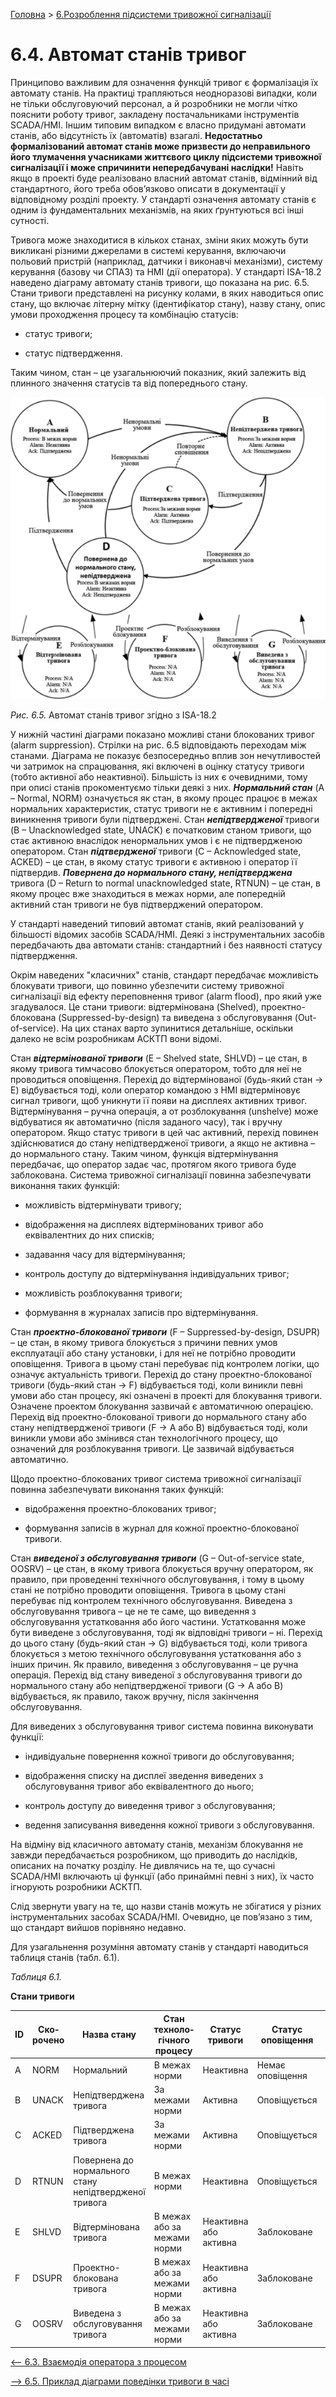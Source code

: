 [Головна](README.md) > [6.Розроблення підсистеми тривожної сигналізації](6.md)

# 6.4. Автомат станів тривог

Принципово важливим для означення функцій тривог є формалізація їх автомату станів. На практиці трапляються неодноразові випадки, коли не тільки обслуговуючий персонал, а й розробники не могли чітко пояснити роботу тривог, закладену постачальниками інструментів SCADA/HMI. Іншим типовим випадком є власно придумані автомати станів, або відсутність їх (автоматів) взагалі. **Недостатньо формалізований автомат станів може призвести до неправильного його тлумачення учасниками життєвого циклу підсистеми тривожної сигналізації і може спричинити непередбачувані наслідки!** Навіть якщо в проекті буде реалізовано власний автомат станів, відмінний від стандартного, його треба обов’язково описати в документації у відповідному розділі проекту. У стандарті означення автомату станів є одним із фундаментальних механізмів, на яких ґрунтуються всі інші сутності. 

Тривога може знаходитися в кількох станах, зміни яких можуть бути викликані різними джерелами в системі керування, включаючи польовий пристрій (наприклад, датчики і виконавчі механізми), систему керування (базову чи СПАЗ) та HMI (дії оператора). У стандарті ISA-18.2 наведено діаграму автомату станів тривоги, що показана на рис. 6.5. Стани тривоги представлені на рисунку колами, в яких наводиться опис стану, що включає літерну мітку (ідентифікатор стану), назву стану, опис умови проходження процесу та комбінацію статусів:

- статус тривоги;

- статус підтвердження.

Таким чином, стан – це узагальнюючий показник, який залежить від плинного значення статусів та від попереднього стану. 

![](media6/6_5.png)                               

*Рис. 6.5.* Автомат станів тривог згідно з ISA-18.2

У нижній частині діаграми показано можливі стани блокованих тривог (alarm suppression). Стрілки на рис. 6.5 відповідають переходам між станами. Діаграма не показує безпосередньо вплив зон нечутливостей чи затримок на спрацювання, які включені в оцінку статусу тривоги (тобто активної або неактивної). Більшість із них є очевидними, тому при описі станів прокоментуємо тільки деякі з них. ***Нормальний стан*** (A – Normal, NORM) означується як стан, в якому процес працює в межах нормальних характеристик, статус тривоги не є активним і попередні виникнення тривоги були підтверджені. Стан ***непідтвердженої*** тривоги (B – Unacknowledged state, UNACK) є початковим станом тривоги, що стає активною внаслідок ненормальних умов і є не підтвердженою оператором. Стан ***підтвердженої*** тривоги (C – Acknowledged state, ACKED) – це стан, в якому статус тривоги є активною і оператор її підтвердив. ***Повернена до нормального стану, непідтверджена*** тривога (D – Return to normal unacknowledged state, RTNUN) – це стан, в якому процес вже знаходиться в межах норми, але попередній активний стан тривоги не був підтверджений оператором. 

У стандарті наведений типовий автомат станів, який реалізований у більшості відомих засобів SCADA/HMI. Деякі з інструментальних засобів передбачають два автомати станів: стандартний і без наявності статусу підтвердження.   

Окрім наведених "класичних" станів, стандарт передбачає можливість блокувати тривоги, що повинно убезпечити систему тривожної сигналізації від ефекту переповнення тривог (alarm flood), про який уже згадувалося. Це стани тривоги: відтермінована (Shelved), проектно-блокована (Suppressed-by-design) та виведена з обслуговування (Out-of-service). На цих станах варто зупинитися детальніше, оскільки далеко не всім розробникам АСКТП вони відомі.

Стан ***відтермінованої тривоги*** (E – Shelved state, SHLVD) – це стан, в якому тривога тимчасово блокується оператором, тобто для неї не проводиться оповіщення. Перехід до відтермінованої (будь-який стан → E) відбувається тоді, коли оператор командою з HMI відтерміновує сигнал тривоги, щоб уникнути її появи на дисплеях активних тривог. Відтермінування – ручна операція, а от розблокування (unshelve) може відбуватися як автоматично (після заданого часу), так і вручну оператором. Якщо статус тривоги в цей час активний, перехід повинен здійснюватися до стану непідтвердженої тривоги, а якщо не активна – до нормального стану. Таким чином, функція відтермінування передбачає, що оператор задає час, протягом якого тривога буде заблокована. Система тривожної сигналізації повинна забезпечувати виконання таких функцій:

- можливість відтермінувати тривогу;

- відображення на дисплеях відтермінованих тривог або еквівалентних до них списків;

- задавання часу для відтермінування;

- контроль доступу до відтермінування індивідуальних тривог;

- можливість розблокування тривоги;

- формування в журналах записів про відтермінування.

Стан ***проектно-блокованої тривоги*** (F – Suppressed-by-design, DSUPR) – це стан, в якому тривога блокується з причини певних умов експлуатації або стану установки, і для неї не потрібно проводити оповіщення. Тривога в цьому стані перебуває під контролем логіки, що означує актуальність тривоги. Перехід до стану проектно-блокованої тривоги (будь-який стан → F) відбувається тоді, коли виникли певні умови або стан процесу, які означені в проекті для блокування тривоги. Означене проектом блокування зазвичай є автоматичною операцією. Перехід від проектно-блокованої тривоги до нормального стану або стану непідтвердженої тривоги (F → A або B) відбувається тоді, коли виникли умови або змінився стан технологічного процесу, що означений для розблокування тривоги. Це зазвичай відбувається автоматично. 

Щодо проектно-блокованих тривог система тривожної сигналізації повинна забезпечувати виконання таких функцій:

- відображення проектно-блокованих тривог;

- формування записів в журнал для кожної проектно-блокованої тривоги.

Стан ***виведеної з обслуговування тривоги*** (G – Out-of-service state, OOSRV) – це стан, в якому тривога блокується вручну оператором, як правило, при проведенні технічного обслуговування, і тому в цьому стані не потрібно проводити оповіщення. Тривога в цьому стані перебуває під контролем технічного обслуговування. Виведена з обслуговування тривога – це не те саме, що виведення з обслуговування устатковання або його частини. Устатковання може бути виведене з обслуговування, тоді як відповідні тривоги – ні. Перехід до цього стану (будь-який стан → G) відбувається тоді, коли тривога блокується з метою технічного обслуговування устатковання або з інших причин. Як правило, виведення з обслуговування – це ручна операція. Перехід від стану виведеної з обслуговування тривоги до нормального стану або непідтвердженої тривоги (G → A або B) відбувається, як правило, також вручну, після закінчення обслуговування. 

Для виведених з обслуговування тривог система повинна виконувати функції:  

- індивідуальне повернення кожної тривоги до обслуговування;

- відображення списку на дисплеї зведення виведених з обслуговування тривог або еквівалентного до нього;

- контроль доступу до виведення тривог з обслуговування;

- ведення записування виведення кожної тривоги з обслуговування.

На відміну від класичного автомату станів, механізм блокування не завжди передбачається розробником, що приводить до наслідків, описаних на початку розділу. Не дивлячись на те, що сучасні SCADA/HMI включають ці функції (або принаймні певні з них), їх часто ігнорують розробники АСКТП. 

Слід звернути увагу на те, що назви станів можуть не збігатися у різних інструментальних засобах SCADA/HMI. Очевидно, це пов’язано з тим, що стандарт вийшов порівняно недавно.  

Для узагальнення розуміння автомату станів у стандарті наводиться таблиця станів (табл. 6.1).   

*Таблиця 6.1.* 

**Стани тривоги**

| ID   | Ско­рочено | Назва стану            | Стан техноло­гічного  процесу | Статус тривоги | Статус оповіщення | Статус підтвердження |
| ---- | ---------- | ---------------------- | ----------------------------- | -------------- | ----------------- | -------------------- |
| A    | NORM       | Нормальний             | В межах норми                 | Неактивна      | Немає оповіщення  | Підтверджена         |
| B    | UNACK      | Непідтверджена тривога | За  межами норми              | Активна        | Оповіщується      | Непідтверджена       |
| C    | ACKED | Підтверджена тривога                                    | За  межами норми             | Активна                | Оповіщується | Підтверджена   |
| D    | RTNUN | Повернена до  нормального стану непідтвердженої тривога | В межах норми                | Неактивна              | Оповіщується | Непідтверджена |
| E    | SHLVD | Відтермінована тривога                                  | В межах або за межами  норми | Неактивна або активна  | Заблоковане  | -              |
| F    | DSUPR | Проектно-блокована  тривога                             | В межах або за межами  норми | Неактивна або активна  | Заблоковане  | -              |
| G    | OOSRV | Виведена з обслуговування тривога                       | В межах або  за межами норми | Неактивна  або активна | Заблоковане  | -              |

[<-- 6.3. Взаємодія оператора з процесом](6_3.md)

[--> 6.5. Приклад діаграми поведінки тривоги в часі](6_5.md)